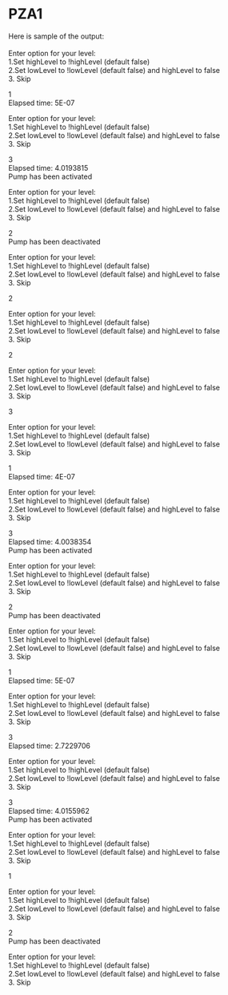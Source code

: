 # PZA1
Here is sample of the output: <br/>
<br/>
Enter option for your level: <br/>
1.Set highLevel to !highLevel (default false) <br/>
2.Set lowLevel to !lowLevel (default false) and highLevel to false <br/>
3. Skip <br/>

1 <br/>
Elapsed time: 5E-07 <br/>

Enter option for your level: <br/>
1.Set highLevel to !highLevel (default false) <br/>
2.Set lowLevel to !lowLevel (default false) and highLevel to false <br/>
3. Skip <br/>

3 <br/>
Elapsed time: 4.0193815 <br/>
Pump has been activated <br/>

Enter option for your level: <br/>
1.Set highLevel to !highLevel (default false) <br/>
2.Set lowLevel to !lowLevel (default false) and highLevel to false <br/>
3. Skip <br/>

2 <br/>
Pump has been deactivated <br/>

Enter option for your level: <br/>
1.Set highLevel to !highLevel (default false) <br/>
2.Set lowLevel to !lowLevel (default false) and highLevel to false <br/>
3. Skip <br/>

2 <br/>

Enter option for your level: <br/>
1.Set highLevel to !highLevel (default false) <br/>
2.Set lowLevel to !lowLevel (default false) and highLevel to false <br/>
3. Skip <br/>

2 <br/>

Enter option for your level: <br/>
1.Set highLevel to !highLevel (default false) <br/>
2.Set lowLevel to !lowLevel (default false) and highLevel to false <br/>
3. Skip <br/>

3 <br/>

Enter option for your level: <br/>
1.Set highLevel to !highLevel (default false) <br/>
2.Set lowLevel to !lowLevel (default false) and highLevel to false <br/>
3. Skip <br/>

1 <br/>
Elapsed time: 4E-07 <br/>

Enter option for your level: <br/>
1.Set highLevel to !highLevel (default false) <br/>
2.Set lowLevel to !lowLevel (default false) and highLevel to false <br/>
3. Skip <br/>

3 <br/>
Elapsed time: 4.0038354 <br/>
Pump has been activated <br/>

Enter option for your level: <br/>
1.Set highLevel to !highLevel (default false) <br/>
2.Set lowLevel to !lowLevel (default false) and highLevel to false <br/>
3. Skip <br/>

2 <br/>
Pump has been deactivated <br/>

Enter option for your level: <br/>
1.Set highLevel to !highLevel (default false) <br/>
2.Set lowLevel to !lowLevel (default false) and highLevel to false <br/>
3. Skip <br/>

1 <br/>
Elapsed time: 5E-07 <br/>

Enter option for your level: <br/>
1.Set highLevel to !highLevel (default false) <br/>
2.Set lowLevel to !lowLevel (default false) and highLevel to false <br/>
3. Skip <br/>

3 <br/>
Elapsed time: 2.7229706 <br/>

Enter option for your level: <br/>
1.Set highLevel to !highLevel (default false) <br/>
2.Set lowLevel to !lowLevel (default false) and highLevel to false <br/>
3. Skip <br/>

3 <br/>
Elapsed time: 4.0155962 <br/>
Pump has been activated <br/>

Enter option for your level: <br/>
1.Set highLevel to !highLevel (default false) <br/>
2.Set lowLevel to !lowLevel (default false) and highLevel to false <br/>
3. Skip <br/>

1 <br/>

Enter option for your level: <br/>
1.Set highLevel to !highLevel (default false) <br/>
2.Set lowLevel to !lowLevel (default false) and highLevel to false <br/>
3. Skip <br/>

2 <br/>
Pump has been deactivated <br/>

Enter option for your level: <br/>
1.Set highLevel to !highLevel (default false) <br/>
2.Set lowLevel to !lowLevel (default false) and highLevel to false <br/>
3. Skip <br/>
